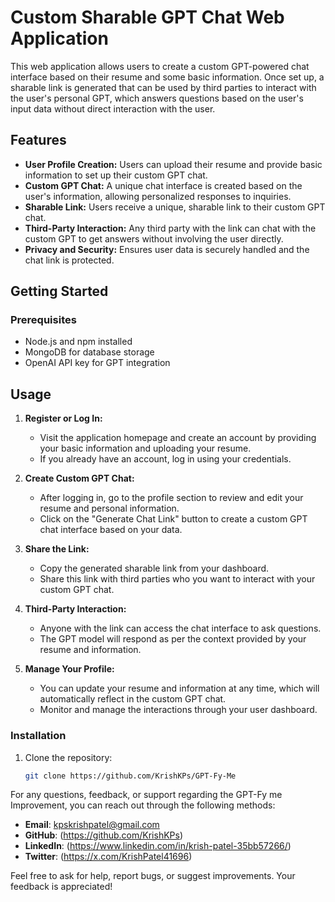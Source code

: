 
# Custom Sharable GPT Chat Web Application

This web application allows users to create a custom GPT-powered chat interface based on their resume and some basic information. Once set up, a sharable link is generated that can be used by third parties to interact with the user's personal GPT, which answers questions based on the user's input data without direct interaction with the user.

## Features

- **User Profile Creation:** Users can upload their resume and provide basic information to set up their custom GPT chat.
- **Custom GPT Chat:** A unique chat interface is created based on the user's information, allowing personalized responses to inquiries.
- **Sharable Link:** Users receive a unique, sharable link to their custom GPT chat.
- **Third-Party Interaction:** Any third party with the link can chat with the custom GPT to get answers without involving the user directly.
- **Privacy and Security:** Ensures user data is securely handled and the chat link is protected.

## Getting Started

### Prerequisites

- Node.js and npm installed
- MongoDB for database storage
- OpenAI API key for GPT integration

## Usage

1. **Register or Log In:**
   - Visit the application homepage and create an account by providing your basic information and uploading your resume.
   - If you already have an account, log in using your credentials.

2. **Create Custom GPT Chat:**
   - After logging in, go to the profile section to review and edit your resume and personal information.
   - Click on the "Generate Chat Link" button to create a custom GPT chat interface based on your data.

3. **Share the Link:**
   - Copy the generated sharable link from your dashboard.
   - Share this link with third parties who you want to interact with your custom GPT chat.

4. **Third-Party Interaction:**
   - Anyone with the link can access the chat interface to ask questions.
   - The GPT model will respond as per the context provided by your resume and information.

5. **Manage Your Profile:**
   - You can update your resume and information at any time, which will automatically reflect in the custom GPT chat.
   - Monitor and manage the interactions through your user dashboard.


### Installation

1. Clone the repository:
   ```bash
   git clone https://github.com/KrishKPs/GPT-Fy-Me
For any questions, feedback, or support regarding the GPT-Fy me Improvement, you can reach out through the following methods:

- **Email**: [kpskrishpatel@gmail.com](mailto:your-email@example.com)
- **GitHub**: (https://github.com/KrishKPs)
- **LinkedIn**: (https://www.linkedin.com/in/krish-patel-35bb57266/)
- **Twitter**: (https://x.com/KrishPatel41696)

Feel free to ask for help, report bugs, or suggest improvements. Your feedback is appreciated!

